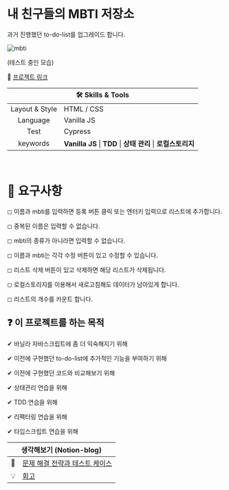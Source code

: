 # 내 친구들의 MBTI 저장소

과거 진행했던 to-do-list를 업그레이드 합니다.

![mbti](https://user-images.githubusercontent.com/64957267/150505914-bcec1184-a601-4650-9922-f2d6dca3884d.gif)

(테스트 중인 모습)

👋 [프로젝트 링크](https://ryong9rrr.github.io/projects/mbti-storage/)

<table>
    <thead>
        <tr>
            <th colspan="2" style="text-align: center">
                🛠 Skills & Tools
            </th>
        </tr>
    </thead>
    <tbody>
        <tr>
            <td style="text-align: center">Layout & Style</td>
            <td>HTML / CSS</td>
        </tr>
        <tr>
            <td style="text-align: center">Language</td>
            <td>Vanilla JS</td>
        </tr>
        <tr>
            <td style="text-align: center">Test</td>
            <td>Cypress</td>
        </tr>
        <tr>
            <td style="text-align: center">keywords</td>
            <td><strong>Vanilla JS</strong> | <strong>TDD</strong> | <strong>상태 관리</strong> | <strong>로컬스토리지</strong></td>
        </tr>
    </tbody>
</table>

</br>

# 🎯 요구사항

◻ 이름과 mbti를 입력하면 등록 버튼 클릭 또는 엔터키 입력으로 리스트에 추가합니다.

◻ 중복된 이름은 입력할 수 없습니다.

◻ mbti의 종류가 아니라면 입력할 수 없습니다.

◻ 이름과 mbti는 각각 수정 버튼이 있고 수정할 수 있습니다.

◻ 리스트 삭제 버튼이 있고 삭제하면 해당 리스트가 삭제됩니다.

◻ 로컬스토리지를 이용해서 새로고침해도 데이터가 남아있게 합니다.

◻ 리스트의 개수를 카운트 합니다.

## ❓ 이 프로젝트를 하는 목적

✔ 바닐라 자바스크립트에 좀 더 익숙해지기 위해

✔ 이전에 구현했던 to-do-list에 추가적인 기능을 부여하기 위해

✔ 이전에 구현했던 코드와 비교해보기 위해

✔ 상태관리 연습을 위해

✔ TDD 연습을 위해

✔ 리팩터링 연습을 위해

✔ 타입스크립트 연습을 위해

<table>
    <thead>
        <tr>
            <th colspan="2" style="text-align: center">
                생각해보기 (Notion-blog)
            </th>
        </tr>
    </thead>
    <tbody>
        <tr>
            <td style="text-align: center">🤔</td>
            <td><a href="https://www.notion.so/ryong9rrr/mbti-5fa2a8edb29643c88c11eb58e01c3456">문제 해결 전략과 테스트 케이스</a></td>
        </tr>
        <tr>
            <td style="text-align: center">💡</td>
            <td><a href="https://www.notion.so/ryong9rrr/4b402a6cb5e74ba0b4e8572c7f69974d">회고</a></td>
        </tr>
    </tbody>
</table>
